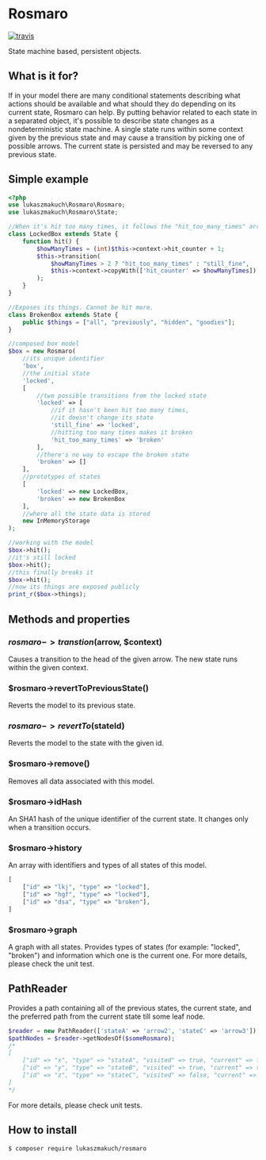 # Rosmaro
[![travis](https://travis-ci.org/lukaszmakuch/rosmaro.svg)](https://travis-ci.org/lukaszmakuch/rosmaro)

State machine based, persistent objects.

## What is it for?
If in your model there are many conditional statements describing what actions should be available and what should they do depending on its current state, Rosmaro can help. By putting behavior related to each state in a separated object, it's possible to describe state changes as a nondeterministic state machine. A single state runs within some context given by the previous state and may cause a transition by picking one of possible arrows. The current state is persisted and may be reversed to any previous state.

## Simple example
```php
<?php
use lukaszmakuch\Rosmaro\Rosmaro;
use lukaszmakuch\Rosmaro\State;

//When it's hit too many times, it follows the "hit_too_many_times" arrow.
class LockedBox extends State {
    function hit() {
        $howManyTimes = (int)$this->context->hit_counter + 1;
        $this->transition(
            $howManyTimes > 2 ? "hit_too_many_times" : "still_fine",
            $this->context->copyWith(['hit_counter' => $howManyTimes])
        );
    }
}

//Exposes its things. Cannot be hit more.
class BrokenBox extends State {
    public $things = ["all", "previously", "hidden", "goodies"];
}

//composed box model
$box = new Rosmaro(
    //its unique identifier
    'box',
    //the initial state
    'locked',
    [
        //two possible transitions from the locked state
        'locked' => [
            //if it hasn't been hit too many times,
            //it doesn't change its state
            'still_fine' => 'locked',
            //hitting too many times makes it broken
            'hit_too_many_times' => 'broken'
        ],
        //there's no way to escape the broken state
        'broken' => []
    ],
    //prototypes of states
    [
        'locked' => new LockedBox,
        'broken' => new BrokenBox
    ],
    //where all the state data is stored
    new InMemoryStorage
);

//working with the model
$box->hit();
//it's still locked
$box->hit();
//this finally breaks it
$box->hit();
//now its things are exposed publicly
print_r($box->things);
```

## Methods and properties
### $rosmaro->transtion($arrow, $context)
Causes a transition to the head of the given arrow. The new state runs within the given context.

### $rosmaro->revertToPreviousState()
Reverts the model to its previous state.

### $rosmaro->revertTo($stateId)
Reverts the model to the state with the given id.

### $rosmaro->remove()
Removes all data associated with this model.

### $rosmaro->idHash
An SHA1 hash of the unique identifier of the current state. It changes only when a transition occurs.

### $rosmaro->history
An array with identifiers and types of all states of this model.
```php
[
    ["id" => "lkj", "type" => "locked"],
    ["id" => "hgf", "type" => "locked"],
    ["id" => "dsa", "type" => "broken"],
]
```

### $rosmaro->graph
A graph with all states. Provides types of states (for example: "locked", "broken") and information which one is the current one. For more details, please check the unit test.

## PathReader
Provides a path containing all of the previous states, the current state, and the preferred path from the current state till some leaf node.

```php
$reader = new PathReader(['stateA' => 'arrow2', 'stateC' => 'arrow3']);
$pathNodes = $reader->getNodesOf($someRosmaro);
/*
[
    ["id" => "x", "type" => "stateA", "visited" => true, "current" => false],
    ["id" => "y", "type" => "stateB", "visited" => true, "current" => true],
    ["id" => "z", "type" => "stateC", "visited" => false, "current" => false]
]
*/
```

For more details, please check unit tests.

## How to install
```
$ composer require lukaszmakuch/rosmaro
```
